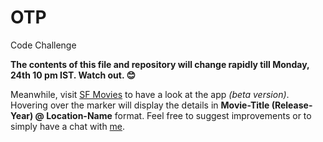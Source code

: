 # OTP
Code Challenge

**The contents of this file and repository will change rapidly till Monday, 24th 10 pm IST. Watch out. :blush:**

Meanwhile, visit [SF Movies](https://mysfmovies.herokuapp.com/) to have a look at the app *(beta version)*. Hovering over the marker will display the details in **Movie-Title (Release-Year) @ Location-Name** format. Feel free to suggest improvements or to simply have a chat with [me](https://www.facebook.com/aniketghadge).
